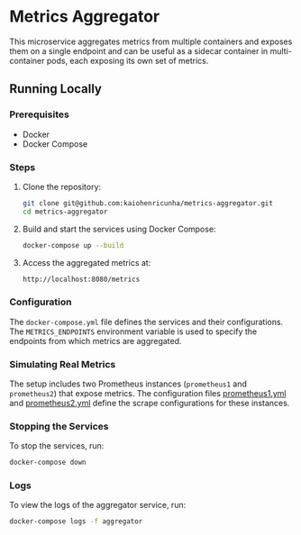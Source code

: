 # Metrics Aggregator

This microservice aggregates metrics from multiple containers and exposes them on a single endpoint and can be useful as a sidecar container in multi-container pods, each exposing its own set of metrics.

## Running Locally

### Prerequisites

- Docker
- Docker Compose

### Steps

1. Clone the repository:

    ```sh
    git clone git@github.com:kaiohenricunha/metrics-aggregator.git
    cd metrics-aggregator
    ```

2. Build and start the services using Docker Compose:

    ```sh
    docker-compose up --build
    ```

3. Access the aggregated metrics at:

    ```sh
    http://localhost:8080/metrics
    ```

### Configuration

The `docker-compose.yml` file defines the services and their configurations. The `METRICS_ENDPOINTS` environment variable is used to specify the endpoints from which metrics are aggregated.

### Simulating Real Metrics

The setup includes two Prometheus instances (`prometheus1` and `prometheus2`) that expose metrics. The configuration files [prometheus1.yml](http://_vscodecontentref_/1) and [prometheus2.yml](http://_vscodecontentref_/2) define the scrape configurations for these instances.

### Stopping the Services

To stop the services, run:

```sh
docker-compose down
```

### Logs

To view the logs of the aggregator service, run:

```sh
docker-compose logs -f aggregator
```
